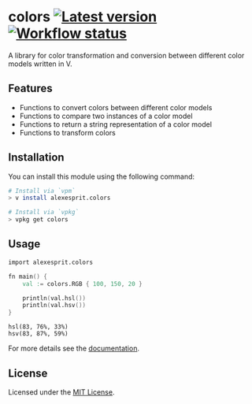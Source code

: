 # colors [![Latest version][version-badge]][version-url] [![Workflow status][workflow-badge]][workflow-url]

A library for color transformation and conversion between different color models written in V.

## Features

-   Functions to convert colors between different color models
-   Functions to compare two instances of a color model
-   Functions to return a string representation of a color model
-   Functions to transform colors

## Installation

You can install this module using the following command:

```sh
# Install via `vpm`
> v install alexesprit.colors

# Install via `vpkg`
> vpkg get colors
```

## Usage

```v
import alexesprit.colors

fn main() {
    val := colors.RGB { 100, 150, 20 }

    println(val.hsl())
    println(val.hsv())
}
```

```
hsl(83, 76%, 33%)
hsv(83, 87%, 59%)
```

For more details see the [documentation][docs].

## License

Licensed under the [MIT License](LICENSE.md).

[docs]: https://alexesprit.com/colors/
[version-badge]: https://img.shields.io/github/v/release/alexesprit/colors?logo=github&logoColor=white
[version-url]: https://github.com/alexesprit/colors/releases/latest
[workflow-badge]: https://img.shields.io/github/workflow/status/alexesprit/colors/Test?label=test&logo=github&logoColor=white
[workflow-url]: https://github.com/alexesprit/colors/actions?query=workflow%3ATest

